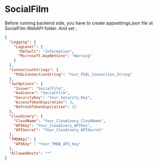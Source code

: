 # SocialFilm

Before running backend side, you have to create appsettings.json file at SocialFilm.WebAPI folder.
And set ;

```json
{
  "Logging": {
    "LogLevel": {
      "Default": "Information",
      "Microsoft.AspNetCore": "Warning"
    }
  },
  "ConnectionStrings": {
    "PSQLConnectionString": "Your_PSQL_Connection_String"
  },
  "JwtOptions": {
    "Issuer": "SocialFilm",
    "Audience": "SocialFilm",
    "SecurityKey": "Your_Security_Key",
    "AccessTokenExpiration": 3,
    "RefreshTokenExpiration": 15
  },
  "Cloudinary": {
    "CloudName": "Your_Cloudinary_CloudName",
    "APIKey": "Your_Cloudinary_APIKey",
    "APISecret": "Your_Cloudinary_APISecret"
  },
  "TMDBApi": {
    "APIKey" : "Your_TMDB_API_Key"
  },
  "AllowedHosts": "*"
}
```
